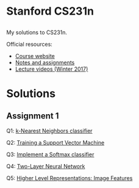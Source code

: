 # Stanford CS231n
## 
My solutions to CS231n.

Official resources:
- [Course website](http://cs231n.stanford.edu/)
- [Notes and assignments](https://cs231n.github.io/)
- [Lecture videos (Winter 2017)](https://www.youtube.com/watch?v=NfnWJUyUJYU&list=PLkt2uSq6rBVctENoVBg1TpCC7OQi31AlC&pp=iAQB)

# Solutions
## Assignment 1
Q1: [k-Nearest Neighbors classifier](https://github.com/mariasantosfdez/cs231n/blob/main/assignments/assignment1/knn.ipynb)

Q2: [Training a Support Vector Machine](https://github.com/mariasantosfdez/cs231n/blob/main/assignments/assignment1/svm.ipynb)

Q3: [Implement a Softmax classifier](https://github.com/mariasantosfdez/cs231n/blob/main/assignments/assignment1/softmax.ipynb)

Q4: [Two-Layer Neural Network](https://github.com/mariasantosfdez/cs231n/blob/main/assignments/assignment1/two_layer_net.ipynb)

Q5: [Higher Level Representations: Image Features](https://github.com/mariasantosfdez/cs231n/blob/main/assignments/assignment1/features.ipynb)
